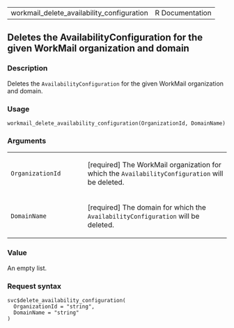 <table style="width: 100%;">
<tbody>
<tr class="odd">
<td>workmail_delete_availability_configuration</td>
<td style="text-align: right;">R Documentation</td>
</tr>
</tbody>
</table>

## Deletes the AvailabilityConfiguration for the given WorkMail organization and domain

### Description

Deletes the `AvailabilityConfiguration` for the given WorkMail
organization and domain.

### Usage

    workmail_delete_availability_configuration(OrganizationId, DomainName)

### Arguments

<table>
<colgroup>
<col style="width: 35%" />
<col style="width: 65%" />
</colgroup>
<tbody>
<tr class="odd">
<td><code
id="workmail_delete_availability_configuration_:_OrganizationId">OrganizationId</code></td>
<td><p>[required] The WorkMail organization for which the
<code>AvailabilityConfiguration</code> will be deleted.</p></td>
</tr>
<tr class="even">
<td><code
id="workmail_delete_availability_configuration_:_DomainName">DomainName</code></td>
<td><p>[required] The domain for which the
<code>AvailabilityConfiguration</code> will be deleted.</p></td>
</tr>
</tbody>
</table>

### Value

An empty list.

### Request syntax

    svc$delete_availability_configuration(
      OrganizationId = "string",
      DomainName = "string"
    )
